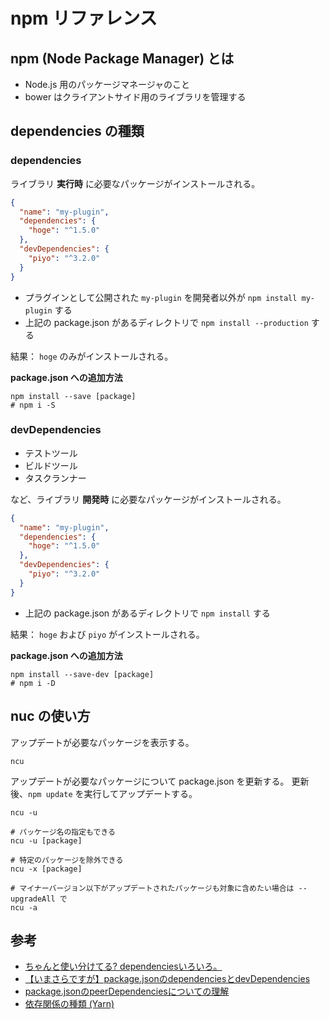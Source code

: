 # npm リファレンス

## npm (Node Package Manager) とは

- Node.js 用のパッケージマネージャのこと
- bower はクライアントサイド用のライブラリを管理する

## dependencies の種類

### dependencies

ライブラリ **実行時** に必要なパッケージがインストールされる。

```json
{ 
  "name": "my-plugin",
  "dependencies": {
    "hoge": "^1.5.0"
  },
  "devDependencies": {
    "piyo": "^3.2.0"
  }
} 
```

- プラグインとして公開された `my-plugin` を開発者以外が `npm install my-plugin` する
- 上記の package.json があるディレクトリで `npm install --production` する

結果： `hoge` のみがインストールされる。

**package.json への追加方法**
```
npm install --save [package]
# npm i -S
```

### devDependencies

- テストツール
- ビルドツール
- タスクランナー

など、ライブラリ **開発時** に必要なパッケージがインストールされる。

```json
{ 
  "name": "my-plugin",
  "dependencies": {
    "hoge": "^1.5.0"
  },
  "devDependencies": {
    "piyo": "^3.2.0"
  }
} 
```

- 上記の package.json があるディレクトリで `npm install` する

結果： `hoge` および `piyo` がインストールされる。

**package.json への追加方法**
```
npm install --save-dev [package]
# npm i -D
```

## nuc の使い方

アップデートが必要なパッケージを表示する。

```
ncu
```

アップデートが必要なパッケージについて package.json を更新する。
更新後、`npm update` を実行してアップデートする。

```
ncu -u

# パッケージ名の指定もできる
ncu -u [package]

# 特定のパッケージを除外できる
ncu -x [package]

# マイナーバージョン以下がアップデートされたパッケージも対象に含めたい場合は --upgradeAll で
ncu -a
```

## 参考

- [ちゃんと使い分けてる? dependenciesいろいろ。](https://qiita.com/cognitom/items/acc3ffcbca4c56cf2b95)
- [【いまさらですが】package.jsonのdependenciesとdevDependencies](https://qiita.com/chihiro/items/ca1529f9b3d016af53ec)
- [package.jsonのpeerDependenciesについての理解](http://waysaku.hatenablog.com/entry/2017/06/06/235234)
- [依存関係の種類 (Yarn)](https://yarnpkg.com/lang/ja/docs/dependency-types/)
